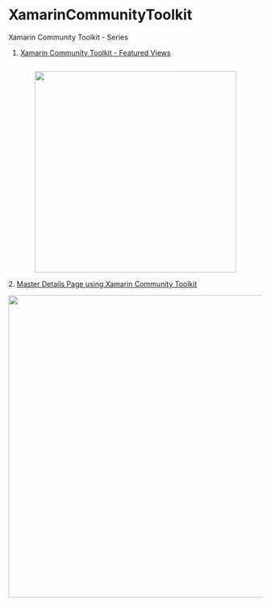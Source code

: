 # XamarinCommunityToolkit
Xamarin Community Toolkit - Series

1. <a href="https://www.androidmads.info/2022/03/xamarin-community-toolkit-featured.html">Xamarin Community Toolkit - Featured Views</a>
<div class="separator" style="clear: both;"><a href="https://blogger.googleusercontent.com/img/b/R29vZ2xl/AVvXsEj0d57ictet-18Wjqy-QVhk0fqbu0ovMa8C_R1YbhFot4ekgplp9OE0XaYBFFZt8pCYl5YlOMY-zqNCGDJOz2e_DgH3JPbeqJz9HyA75RXMf3uqMufu4qqVOR4VhzypSgiJkBnvsPyFfHV9ieDzilYxMj_RjXQI0LO6qh7MqHz_xbiYNBpb43ZTCJRD7w/s1024/xamarin%20toolkit%20views.gif" style="display: block; padding: 1em 0; text-align: center; "><img alt="" border="0" height="400" data-original-height="1024" data-original-width="576" src="https://blogger.googleusercontent.com/img/b/R29vZ2xl/AVvXsEj0d57ictet-18Wjqy-QVhk0fqbu0ovMa8C_R1YbhFot4ekgplp9OE0XaYBFFZt8pCYl5YlOMY-zqNCGDJOz2e_DgH3JPbeqJz9HyA75RXMf3uqMufu4qqVOR4VhzypSgiJkBnvsPyFfHV9ieDzilYxMj_RjXQI0LO6qh7MqHz_xbiYNBpb43ZTCJRD7w/s400/xamarin%20toolkit%20views.gif"/></a></div>
2. <a href="https://www.androidmads.info/2022/04/master-details-page-using-xamarin.html">Master Details Page using Xamarin Community Toolkit</a>
<div class="separator" style="clear: both;"><a href="https://1.bp.blogspot.com/-QiKVlIOWD98/YlL5roBT4rI/AAAAAAAABuA/B1fkbkX9mLsrpGJEPcfxTdOPxY3mkz3KwCEwYBhgLKq0FABHVOhyKx8CZbM9o3xiTzuCa5aWBfyvzK1gjtZIP_ForyJKXXlehPT2ECWtO2nDNV81gX-oGiqcrnupRApzynOqw36My0pnbJTHXD4RkRNoHDrSluRZGWpVTFs_IHysJD7YPapoY7f_pem2urvwIxWnmhyzJZz6PeBIU0KlpA4pDw5PSTrN8RkuZJDKAhk4U4S6xUn-rhgJfP7qE7orzTtcuycQ0EUSVSFjEYv9J2IVr3St1zX8XWBZu_UycRj7KImR1wYqjmBghcVhN2ipPcvvKytOOHzHI5zpYAdrOfl9mYvZmp3t8kTevTHKkVqF8m-OG9Y11RZIJbsSvqUqZSnL_nTc2f1l4vaP9hw7S7-jLWjB8AAgtcLY-vr4FjS2KsiI0of76P9HJ-p7KdmHSsma-DbuJsyd3uQaWbonSYrWxdM3kZLgkG_GuW89nZ2WxsIS08Vf0zF0VCgJ3EyL3Y385PUQdLsLUP4iBe-irsI4GeNwCOFAOW5MHBNSgQ4R2jAYXxWROTEn6vyJ3kdO9ydIS24sxDQesJbxyi_oYcAEmM8gO2Y3HxzAjNWDFLdIkWkJUcDS2ESvMMPTpnhm5Ev8vA8Ds0-DlT2paVUo89AgdVPDX-EJSW5MKDyjIPm71cCYRk179TeD9YcF69K7B4Fti4L20fniqS3VkEoLsUAFBSbDza089uz73cGxoAawXSkkELKgk1fWAilkODM-LpZP72SkzJcnmN0DGCuylm7TlfSaxGo60FgVByzQQ2z1heRTvtJj89dTkfOzDy12r9StCQVSxFFtDpdjSYXR77p_JTovMxW6qaMBNuWqQYYYR3M9FE1LzYsZ4HqOUrUDuNhqTCsotUQDnZcE__UoB0_cSQTCsf8rOIDaQCOzZ_hnSlorS_QLW_JfNIJ78fjCJ-MuSBg/s320/20220410204139.mp4" style="display: block; padding: 1em 0; text-align: center; "><img alt="" border="0" width="600" data-original-height="240" data-original-width="320" src="https://1.bp.blogspot.com/-QiKVlIOWD98/YlL5roBT4rI/AAAAAAAABuA/B1fkbkX9mLsrpGJEPcfxTdOPxY3mkz3KwCEwYBhgLKq0FABHVOhyKx8CZbM9o3xiTzuCa5aWBfyvzK1gjtZIP_ForyJKXXlehPT2ECWtO2nDNV81gX-oGiqcrnupRApzynOqw36My0pnbJTHXD4RkRNoHDrSluRZGWpVTFs_IHysJD7YPapoY7f_pem2urvwIxWnmhyzJZz6PeBIU0KlpA4pDw5PSTrN8RkuZJDKAhk4U4S6xUn-rhgJfP7qE7orzTtcuycQ0EUSVSFjEYv9J2IVr3St1zX8XWBZu_UycRj7KImR1wYqjmBghcVhN2ipPcvvKytOOHzHI5zpYAdrOfl9mYvZmp3t8kTevTHKkVqF8m-OG9Y11RZIJbsSvqUqZSnL_nTc2f1l4vaP9hw7S7-jLWjB8AAgtcLY-vr4FjS2KsiI0of76P9HJ-p7KdmHSsma-DbuJsyd3uQaWbonSYrWxdM3kZLgkG_GuW89nZ2WxsIS08Vf0zF0VCgJ3EyL3Y385PUQdLsLUP4iBe-irsI4GeNwCOFAOW5MHBNSgQ4R2jAYXxWROTEn6vyJ3kdO9ydIS24sxDQesJbxyi_oYcAEmM8gO2Y3HxzAjNWDFLdIkWkJUcDS2ESvMMPTpnhm5Ev8vA8Ds0-DlT2paVUo89AgdVPDX-EJSW5MKDyjIPm71cCYRk179TeD9YcF69K7B4Fti4L20fniqS3VkEoLsUAFBSbDza089uz73cGxoAawXSkkELKgk1fWAilkODM-LpZP72SkzJcnmN0DGCuylm7TlfSaxGo60FgVByzQQ2z1heRTvtJj89dTkfOzDy12r9StCQVSxFFtDpdjSYXR77p_JTovMxW6qaMBNuWqQYYYR3M9FE1LzYsZ4HqOUrUDuNhqTCsotUQDnZcE__UoB0_cSQTCsf8rOIDaQCOzZ_hnSlorS_QLW_JfNIJ78fjCJ-MuSBg/s600/20220410204139.mp4"/></a></div>
